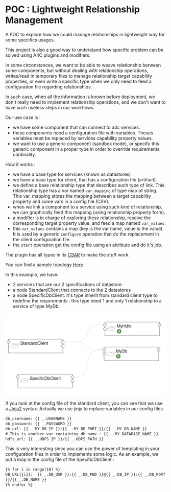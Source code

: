 # POC : Lightweight Relationship Management
A POC to explore how we could manage relationships in lightweight way for some specifics usages.

This project is also a good way to understand how specific problem can be solved using A4C plugins and modifiers.

In some circonstances, we want to be able to weave relationship between some components, 
but without dealing with relationship operations, writes/read in temporary files to manage relationship 
target capability properties, or even write a specific type when we only need to feed a configuration file regarding relationships.

In such case, when all the information is known before deployment, we don't really need to implement relationship operations, 
and we don't want to have such useless steps in our workflows.

Our use case is :
- we have some component that can connect to a4c services.
- these components need a configuration file with variables. Theses variables must be
replaced by services capability property values.
- we want to use a generic component (sandbox mode), or specify this generic component in a proper type in order to override requirements cardinality.

How it works : 

- we have a base type for services (known as datastores)
- we have a base type for client, that has a configuration file (artifact).
- we define a base relationship type that describes such type of link. This relationship type has
a var named `var_mapping` of type map of string. This var_mapping stores the mapping between a target capability property and some vars in a config file (CSV).
- when we link a component to a service using such kind of relationship, we can graphically feed this mapping (using relationship property form).
- a modifier is in charge of exploring these relationship, resolve the corresponding target property value, and feed a map named `var_values`.
- this `var_values` contains a map (key is the var name, value is the value). It is used by a generic `configure` operation that do the replacement in the client configuration file.
- the `start` operation get the config file using an attribute and do it's job.

The plugin has all types in its [CSAR](src/main/resources/csar) to make the stuff work.

You can find a sample topology [Here](src/test/resources/csar/types.yml)

In this example, we have:
- 2 services that are our 2 specifications of datastore
- a node StandardClient that connects to the 2 datastores
- a node SpecificDbClient. It's type inherit from standard client type to redefine the requirements : this type need 1 and only 1 relationship to a service of type MyDb.

![Sample Topology](src/test/resources/doc/sampleTopolopgy.png?raw=true "Sample Topology")

If you look at the config file of the standard client, you can see that we use a [Jinja2](https://jinja.palletsprojects.com/en/2.11.x/) syntax. Actually we use jinja to replace variables in our config files.

```
db_username: {{ _.USERNAME }}
db_password: {{ _.PASSWORD }}
db_url: {{ _.MY_DB_IP }}:{{ _.MY_DB_PORT }}/{{ _.MY_DB_NAME }}
# This is another var containing db name : {{ _.MY_DATABASE_NAME }}
hdfs_url: {{ _.HDFS_IP }}/{{ _.HDFS_PATH }}
```

This is very interesting since you can use the power of templating in your configuration files in order to implements some logic.
As an example, we put a loop in the config file of the SpecificDbClient : 

```
{% for i in range(10) %}
DB_URL{{i}}:  {{ _.DB_USR }}:{{ _.DB_PWD }}@{{ _.DB_IP }}:{{ _.DB_PORT }}/{{ _.DB_NAME }}
{% endfor %}
```



